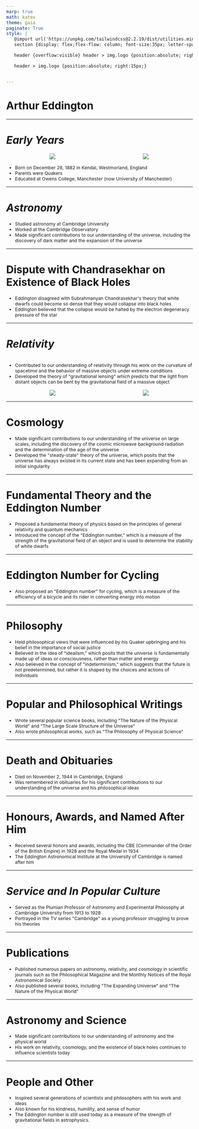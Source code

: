 ```yaml
---
marp: true
math: katex
theme: gaia
paginate: True
style: |
   @import url('https://unpkg.com/tailwindcss@2.2.19/dist/utilities.min.css');
   section {display: flex;flex-flow: column; font-size:35px; letter-spacing:1.4px;}

   header {overflow:visible} header > img.logo {position:absolute; right:15px;}

   header > img.logo {position:absolute; right:15px;}


---
```

<!-- backgroundColor: white -->
<!-- _class: lead -->

 # Arthur Eddington

---
<style scoped>p,li {font-size:0.80em}</style>

 # _Early Years_
<div style="display: flex; flex: 1 1 auto; flex-flow: row; min-height: 0"><div style="display: flex; flex: 1 1 auto; justify-content: center;min-height:0;min-width:0; margin-bottom:0.1em;;margin-right:0.15em">
<img style='object-fit: contain; max-height:100%; max-width:100%; background-color: rgba(0,0,0,0);' src='https://upload.wikimedia.org/wikipedia/commons/thumb/2/22/Arthur_Eddington.jpg/260px-Arthur_Eddington.jpg'/>
</div>
<div style="display: flex; flex: 1 1 auto; justify-content: center;min-height:0;min-width:0; margin-bottom:0.1em;;margin-right:0.15em">
<img style='object-fit: contain; max-height:100%; max-width:100%; background-color: rgba(0,0,0,0);' src='https://upload.wikimedia.org/wikipedia/commons/thumb/f/f6/Frederick_Stratton%2C_John_William_Nicholson%2C_K._Schwarzschild%2C_Frank_Watson_Dyson_ride_in_automobile.jpg/220px-Frederick_Stratton%2C_John_William_Nicholson%2C_K._Schwarzschild%2C_Frank_Watson_Dyson_ride_in_automobile.jpg'/>
</div>
</div>

- Born on December 28, 1882 in Kendal, Westmorland, England
- Parents were Quakers
- Educated at Owens College, Manchester (now University of Manchester)

---
<style scoped>p,li {font-size:0.88em}</style>

 # _Astronomy_

- Studied astronomy at Cambridge University
- Worked at the Cambridge Observatory
- Made significant contributions to our understanding of the universe, including the discovery of dark matter and the expansion of the universe

---
<style scoped>p,li {font-size:0.92em}</style>

 # Dispute with Chandrasekhar on Existence of Black Holes
- Eddington disagreed with Subrahmanyan Chandrasekhar's theory that white dwarfs could become so dense that they would collapse into black holes
- Eddington believed that the collapse would be halted by the electron degeneracy pressure of the star


---
<style scoped>p,li {font-size:0.84em}</style>

 # _Relativity_
<div style='flex:1 1 auto; min-height:0;' class="grid grid-cols-8 gap-4">
<div style='display:flex; flex-flow:column; min-height:0;' class="col-span-4">

- Contributed to our understanding of relativity through his work on the curvature of spacetime and the behavior of massive objects under extreme conditions
- Developed the theory of "gravitational lensing" which predicts that the light from distant objects can be bent by the gravitational field of a massive object
</div>

<div style='display:flex; flex-flow:column; min-height:0;' class="col-span-4">

<div style="display: flex; flex: 1 1 auto; flex-flow: row; min-height: 0"><div style="display: flex; flex: 1 1 auto; justify-content: center;min-height:0;min-width:0; margin-bottom:0.1em;;margin-right:0.15em">
<img style='object-fit: contain; max-height:100%; max-width:100%; background-color: rgba(0,0,0,0);' src='https://upload.wikimedia.org/wikipedia/commons/thumb/3/37/1919_eclipse_positive.jpg/260px-1919_eclipse_positive.jpg'/>
</div>
<div style="display: flex; flex: 1 1 auto; justify-content: center;min-height:0;min-width:0; margin-bottom:0.1em;;margin-right:0.15em">
<img style='object-fit: contain; max-height:100%; max-width:100%; background-color: rgba(0,0,0,0);' src='https://upload.wikimedia.org/wikipedia/commons/thumb/a/ae/Minutes_of_Eddington_talk_to_the_Del-Squared_V_Club.jpg/220px-Minutes_of_Eddington_talk_to_the_Del-Squared_V_Club.jpg'/>
</div>
</div>

</div>

</div>


---
<style scoped>p,li {font-size:0.92em}</style>

 # Cosmology

- Made significant contributions to our understanding of the universe on large scales, including the discovery of the cosmic microwave background radiation and the determination of the age of the universe
- Developed the "steady-state" theory of the universe, which posits that the universe has always existed in its current state and has been expanding from an initial singularity

---
<style scoped>p,li {font-size:0.92em}</style>

 # **Fundamental Theory and the Eddington Number**
- Proposed a fundamental theory of physics based on the principles of general relativity and quantum mechanics
- Introduced the concept of the "Eddington number," which is a measure of the strength of the gravitational field of an object and is used to determine the stability of white dwarfs


---
<style scoped>p,li {font-size:0.96em}</style>

 # Eddington Number for Cycling

- Also proposed an "Eddington number" for cycling, which is a measure of the efficiency of a bicycle and its rider in converting energy into motion

---
<style scoped>p,li {font-size:0.88em}</style>

 # Philosophy

- Held philosophical views that were influenced by his Quaker upbringing and his belief in the importance of social justice
- Believed in the idea of "idealism," which posits that the universe is fundamentally made up of ideas or consciousness, rather than matter and energy
- Also believed in the concept of "indeterminism," which suggests that the future is not predetermined, but rather it is shaped by the choices and actions of individuals

---
<style scoped>p,li {font-size:0.92em}</style>

 # **Popular and Philosophical Writings**
- Wrote several popular science books, including "The Nature of the Physical World" and "The Large Scale Structure of the Universe"
- Also wrote philosophical works, such as "The Philosophy of Physical Science"


---
<style scoped>p,li {font-size:0.92em}</style>

 # Death and Obituaries
- Died on November 2, 1944 in Cambridge, England
- Was remembered in obituaries for his significant contributions to our understanding of the universe and his philosophical ideas


---
<style scoped>p,li {font-size:0.92em}</style>

 # Honours, Awards, and Named After Him

- Received several honors and awards, including the CBE (Commander of the Order of the British Empire) in 1928 and the Royal Medal in 1934
- The Eddington Astronomical Institute at the University of Cambridge is named after him

---
<style scoped>p,li {font-size:0.92em}</style>

 # _Service and In Popular Culture_
- Served as the Plumian Professor of Astronomy and Experimental Philosophy at Cambridge University from 1913 to 1928
- Portrayed in the TV series "Cambridge" as a young professor struggling to prove his theories


---
<style scoped>p,li {font-size:0.92em}</style>

 # Publications
- Published numerous papers on astronomy, relativity, and cosmology in scientific journals such as the Philosophical Magazine and the Monthly Notices of the Royal Astronomical Society
- Also published several books, including "The Expanding Universe" and "The Nature of the Physical World"


---
<style scoped>p,li {font-size:0.92em}</style>

 # Astronomy and Science
- Made significant contributions to our understanding of astronomy and the physical world
- His work on relativity, cosmology, and the existence of black holes continues to influence scientists today


---
<style scoped>p,li {font-size:0.88em}</style>

 # People and Other

- Inspired several generations of scientists and philosophers with his work and ideas
- Also known for his kindness, humility, and sense of humor
- The Eddington number is still used today as a measure of the strength of gravitational fields in astrophysics.